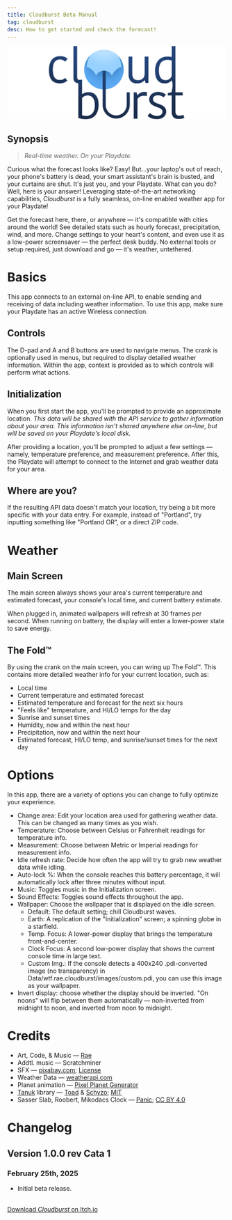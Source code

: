 ```yaml
---
title: Cloudburst Beta Manual
tag: cloudburst
desc: How to get started and check the forecast!
---
```

![Cloudburst](/blog/images/2025-02-07-1.png)

## Synopsis

> *Real-time weather. On your Playdate.*

Curious what the forecast looks like? Easy! But...your laptop's out of reach, your phone's battery is dead, your smart assistant's brain is busted, and your curtains are shut. It's just you, and your Playdate. What can you do? Well, here is your answer! Leveraging state-of-the-art networking capabilities, *Cloudburst* is a fully seamless, on-line enabled weather app for your Playdate!

Get the forecast here, there, or anywhere — it's compatible with cities around the world! See detailed stats such as hourly forecast, precipitation, wind, and more. Change settings to your heart's content, and even use it as a low-power screensaver — the perfect desk buddy. No external tools or setup required, just download and go — it's weather, untethered.

# Basics

This app connects to an external on-line API, to enable sending and receiving of data including weather information. To use this app, make sure your Playdate has an active Wireless connection.

## Controls

The D-pad and A and B buttons are used to navigate menus. The crank is optionally used in menus, but required to display detailed weather information. Within the app, context is provided as to which controls will perform what actions.

## Initialization

When you first start the app, you'll be prompted to provide an approximate location. *This data will be shared with the API service to gather information about your area. This information isn't shared anywhere else on-line, but will be saved on your Playdate's local disk.*

After providing a location, you'll be prompted to adjust a few settings — namely, temperature preference, and measurement preference. After this, the Playdate will attempt to connect to the Internet and grab weather data for your area.

## Where are you?

If the resulting API data doesn't match your location, try being a bit more specific with your data entry. For example, instead of "Portland", try inputting something like "Portland OR", or a direct ZIP code.

# Weather

## Main Screen

The main screen always shows your area's current temperature and estimated forecast, your console's local time, and current battery estimate.

When plugged in, animated wallpapers will refresh at 30 frames per second. When running on battery, the display will enter a lower-power state to save energy.

## The Fold™

By using the crank on the main screen, you can wring up The Fold™. This contains more detailed weather info for your current location, such as:

- Local time
- Current temperature and estimated forecast
- Estimated temperature and forecast for the next six hours
- "Feels like" temperature, and HI/LO temps for the day
- Sunrise and sunset times
- Humidity, now and within the next hour
- Precipitation, now and within the next hour
- Estimated forecast, HI/LO temp, and sunrise/sunset times for the next day

# Options

In this app, there are a variety of options you can change to fully optimize your experience.

- Change area: Edit your location area used for gathering weather data. This can be changed as many times as you wish.
- Temperature: Choose between Celsius or Fahrenheit readings for temperature info.
- Measurement: Choose between Metric or Imperial readings for measurement info.
- Idle refresh rate: Decide how often the app will try to grab new weather data while idling.
- Auto-lock %: When the console reaches this battery percentage, it will automatically lock after three minutes without input.
- Music: Toggles music in the Initialization screen.
- Sound Effects: Toggles sound effects throughout the app.
- Wallpaper: Choose the wallpaper that is displayed on the idle screen.
	- Default: The default setting; chill Cloudburst waves.
	- Earth: A replication of the "Initialization" screen; a spinning globe in a starfield.
	- Temp. Focus: A lower-power display that brings the temperature front-and-center.
	- Clock Focus: A second low-power display that shows the current console time in large text.
	- Custom Img.: If the console detects a 400x240 <span class="code-span">.pdi</span>-converted image (no transparency) in <span class="code-span">Data/wtf.rae.cloudburst/images/custom.pdi</span>, you can use this image as your wallpaper.
- Invert display: choose whether the display should be inverted. "On noons" will flip between them automatically — non-inverted from midnight to noon, and inverted from noon to midnight.

# Credits

- Art, Code, & Music — [Rae](https://rae.wtf)
- Addtl. music — Scratchminer
- SFX — [pixabay.com](https://pixabay.com/); [License](https://pixabay.com/service/terms/)
- Weather Data — [weatherapi.com](https://weatherapi.com)
- Planet animation — [Pixel Planet Generator](https://deep-fold.itch.io/pixel-planet-generator)
- [Tanuk](https://github.com/Schyzophrenic/Tanuk_CodeSequence) library — [Toad](https://toadleyundercontrol.itch.io/) & [Schyzo](https://twitter.com/Schyzo99); [MIT](https://github.com/Schyzophrenic/Tanuk_CodeSequence/blob/main/LICENSE)
- Sasser Slab, Roobert, Mikodacs Clock — [Panic](https://panic.com); [CC BY 4.0](https://creativecommons.org/licenses/by/4.0/)

# Changelog

## Version 1.0.0 rev Cata 1
### February 25th, 2025

- Initial beta release.

<br>
<a href="https://stuffbyrae.itch.io/cloudburst" class="button">Download <i>Cloudburst</i> on Itch.io</a>